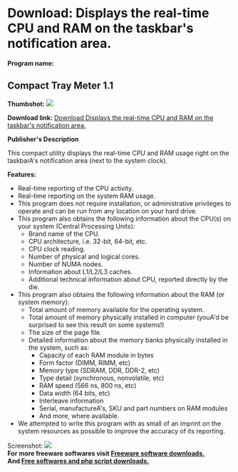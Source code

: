 # Download: Displays the real-time CPU and RAM on the taskbar's notification area.

**Program name:**

## Compact Tray Meter 1.1

  
**Thumbshot:** ![](http://www.freewarefiles.com/screenshot/cmpcttrymtr11_md.jpg)   
  
**Download link:** [Download Displays the real-time CPU and RAM on the taskbar's notification area.](http://freesoftwares.boysofts.com/Compact-Tray-Meter_program_57639.html)  
  


**Publisher's Description**  
  


This compact utility displays the real-time CPU and RAM usage right on the taskbarA's notification area (next to the system clock). 

**Features:**

  * Real-time reporting of the CPU activity. 
  * Real-time reporting on the system RAM usage. 
  * This program does not require installation, or administrative privileges to operate and can be run from any location on your hard drive. 
  * This program also obtains the following information about the CPU(s) on your system (Central Processing Units): 
    * Brand name of the CPU. 
    * CPU architecture, i.e. 32-bit, 64-bit, etc. 
    * CPU clock reading. 
    * Number of physical and logical cores. 
    * Number of NUMA nodes. 
    * Information about L1/L2/L3 caches. 
    * Additional technical information about CPU, reported directly by the die. 
  * This program also obtains the following information about the RAM (or system memory): 
    * Total amount of memory available for the operating system. 
    * Total amount of memory physically installed in computer (youA'd be surprised to see this result on some systems!) 
    * The size of the page file. 
    * Detailed information about the memory banks physically installed in the system, such as: 
      * Capacity of each RAM module in bytes 
      * Form factor (DIMM, RIMM, etc) 
      * Memory type (SDRAM, DDR, DDR-2, etc) 
      * Type detail (synchronous, nonvolatile, etc) 
      * RAM speed (566 ns, 800 ns, etc) 
      * Data width (64 bits, etc) 
      * Interleave information 
      * Serial, manufactureA's, SKU and part numbers on RAM modules 
      * And more, where available. 
  * We attempted to write this program with as small of an imprint on the system resources as possible to improve the accuracy of its reporting. 

  
  
Screenshot: ![](http://www.freewarefiles.com/screenshot/cmpcttrymtr11.jpg)   
**For more freeware softwares visit [Freeware software downloads.](http://freesoftwares.boysofts.com/)**   
**And [Free softwares and php script downloads.](http://www.boysofts.com/)**
